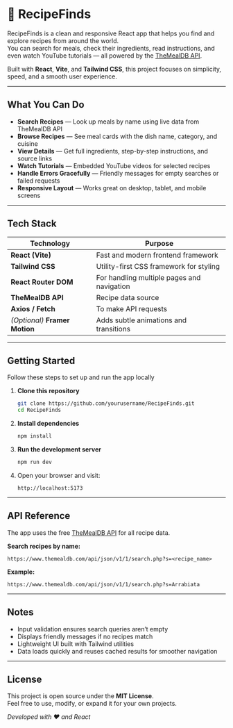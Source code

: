 # 🍳 RecipeFinds

RecipeFinds is a clean and responsive React app that helps you find and explore recipes from around the world.  
You can search for meals, check their ingredients, read instructions, and even watch YouTube tutorials — all powered by the [TheMealDB API](https://www.themealdb.com/).

Built with **React**, **Vite**, and **Tailwind CSS**, this project focuses on simplicity, speed, and a smooth user experience.

---

##  What You Can Do

-  **Search Recipes** — Look up meals by name using live data from TheMealDB API  
- **Browse Recipes** — See meal cards with the dish name, category, and cuisine  
-  **View Details** — Get full ingredients, step-by-step instructions, and source links  
- **Watch Tutorials** — Embedded YouTube videos for selected recipes  
- **Handle Errors Gracefully** — Friendly messages for empty searches or failed requests  
-  **Responsive Layout** — Works great on desktop, tablet, and mobile screens  

---

##  Tech Stack

| Technology | Purpose |
|-------------|----------|
| **React (Vite)** | Fast and modern frontend framework |
| **Tailwind CSS** | Utility-first CSS framework for styling |
| **React Router DOM** | For handling multiple pages and navigation |
| **TheMealDB API** | Recipe data source |
| **Axios / Fetch** | To make API requests |
| *(Optional)* **Framer Motion** | Adds subtle animations and transitions |

---

##  Getting Started

Follow these steps to set up and run the app locally 

1. **Clone this repository**
   ```bash
   git clone https://github.com/yourusername/RecipeFinds.git
   cd RecipeFinds
   ```

2. **Install dependencies**
   ```bash
   npm install
   ```

3. **Run the development server**
   ```bash
   npm run dev
   ```

4. Open your browser and visit:
   ```
   http://localhost:5173
   ```

---

##  API Reference

The app uses the free [TheMealDB API](https://www.themealdb.com/api.php) for all recipe data.

**Search recipes by name:**
```
https://www.themealdb.com/api/json/v1/1/search.php?s=<recipe_name>
```

**Example:**
```
https://www.themealdb.com/api/json/v1/1/search.php?s=Arrabiata
```

---

## Notes

- Input validation ensures search queries aren’t empty  
- Displays friendly messages if no recipes match  
- Lightweight UI built with Tailwind utilities  
- Data loads quickly and reuses cached results for smoother navigation  

---

##  License

This project is open source under the **MIT License**.  
Feel free to use, modify, or expand it for your own projects.


_Developed with ❤️ and React_
